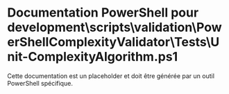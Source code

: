 # Documentation PowerShell pour development\scripts\validation\PowerShellComplexityValidator\Tests\Unit-ComplexityAlgorithm.ps1

Cette documentation est un placeholder et doit être générée par un outil PowerShell spécifique.
